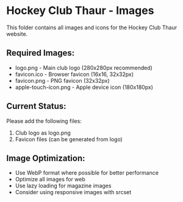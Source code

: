 # Hockey Club Thaur - Images

This folder contains all images and icons for the Hockey Club Thaur website.

## Required Images:
- logo.png - Main club logo (280x280px recommended)
- favicon.ico - Browser favicon (16x16, 32x32px)
- favicon.png - PNG favicon (32x32px)
- apple-touch-icon.png - Apple device icon (180x180px)

## Current Status:
Please add the following files:
1. Club logo as logo.png
2. Favicon files (can be generated from logo)

## Image Optimization:
- Use WebP format where possible for better performance
- Optimize all images for web
- Use lazy loading for magazine images
- Consider using responsive images with srcset
